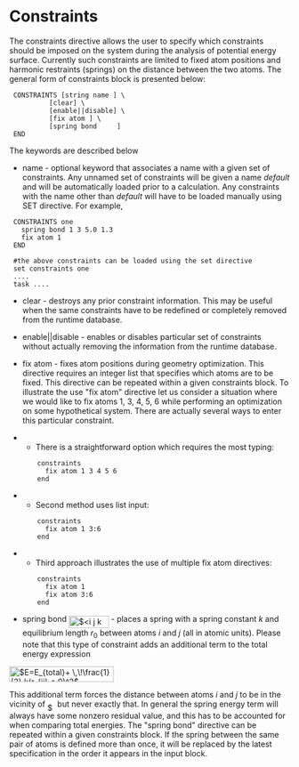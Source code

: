 # Constraints

The constraints directive allows the user to specify which constraints
should be imposed on the system during the analysis of potential energy
surface. Currently such constraints are limited to fixed atom positions
and harmonic restraints (springs) on the distance between the two atoms.
The general form of constraints block is presented
below:

` CONSTRAINTS [string name ] \`  
`          [clear] \`  
`          [enable||disable] \`  
`          [fix atom `<integer list>`] \`  
`          [spring bond `<integer atom1>` `<integer atom2>` `<real k>` `<real r0>` ]`  
` END`

The keywords are described below

  - name - optional keyword that associates a name with a given set of
    constraints. Any unnamed set of constraints will be given a name
    *default* and will be automatically loaded prior to a calculation.
    Any constraints with the name other than *default* will have to be
    loaded manually using SET directive. For example,

` CONSTRAINTS one`  
`   spring bond 1 3 5.0 1.3`  
`   fix atom 1`  
` END`  
`  `  
` #the above constraints can be loaded using the set directive`  
` set constraints one`  
` ....`  
` task ....`

  - clear - destroys any prior constraint information. This may be
    useful when the same constraints have to be redefined or completely
    removed from the runtime database.

<!-- end list -->

  - enable||disable - enables or disables particular set of constraints
    without actually removing the information from the runtime database.

<!-- end list -->

  - fix atom - fixes atom positions during geometry optimization. This
    directive requires an integer list that specifies which atoms are to
    be fixed. This directive can be repeated within a given constraints
    block. To illustrate the use "fix atom" directive let us consider a
    situation where we would like to fix atoms 1, 3, 4, 5, 6 while
    performing an optimization on some hypothetical system. There are
    actually several ways to enter this particular constraint.

<!-- end list -->

  -   - There is a straightforward option which requires the most
        typing:

`       constraints`  
`         fix atom 1 3 4 5 6`  
`       end`

  -   - Second method uses list input:

`       constraints`  
`         fix atom 1 3:6`  
`       end`

  -   - Third approach illustrates the use of multiple fix atom
        directives:

`       constraints`  
`         fix atom 1`  
`         fix atom 3:6`  
`       end`

  - spring bond <img alt="$&lt;i j k r_0&gt;$" src="https://raw.githubusercontent.com/wiki/nwchemgit/nwchem/svgs/424902055502ece4201b8adbfaa6ef95.svg?invert_in_darkmode&sanitize=true" align=middle width="71.741175pt" height="22.74591pt"/> - places a spring with a spring constant
    *k* and equilibrium length $r_0$ between atoms *i* and *j* (all in
    atomic units). Please note that this type of constraint adds an
    additional term to the total energy expression

<img alt="$E=E_{total}+ \,\!\frac{1}{2} k(r_{ij}-r_0)^2$" src="https://raw.githubusercontent.com/wiki/nwchemgit/nwchem/svgs/2f6a0c2ad3fa444503a3d7e314f3f89f.svg?invert_in_darkmode&sanitize=true" align=middle width="188.214345pt" height="27.72033pt"/>

This additional term forces the distance between atoms *i* and *j* to be
in the vicinity of <img alt="$r_0$" src="https://raw.githubusercontent.com/wiki/nwchemgit/nwchem/svgs/1db75c795ab2c794f72bbe79b8113be1.svg?invert_in_darkmode&sanitize=true" align=middle width="13.91676pt" height="14.10255pt"/> but never exactly that. In general the spring
energy term will always have some nonzero residual value, and this has
to be accounted for when comparing total energies. The "spring bond"
directive can be repeated within a given constraints block. If the
spring between the same pair of atoms is defined more than once, it will
be replaced by the latest specification in the order it appears in the
input block.
